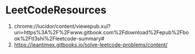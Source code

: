 # LeetCodeResources

1. chrome://lucidor/content/viewepub.xul?uri=https%3A%2F%2Fwww.gitbook.com%2Fdownload%2Fepub%2Fbook%2Ftl3shi%2Fleetcode-summary#
2. https://jeantimex.gitbooks.io/solve-leetcode-problems/content/
